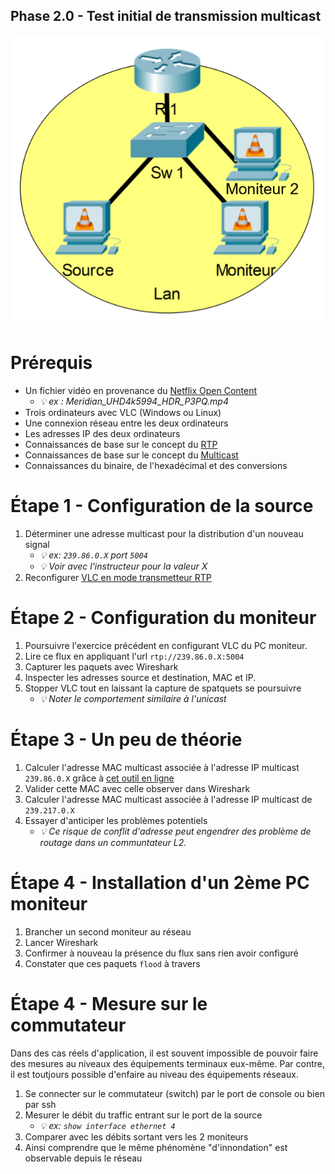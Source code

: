 Phase 2.0 - Test initial de transmission multicast
----------------------------------------------

![Topologie phase 2.0](./img/Phase_2_S2.0_topologie.png)

# Prérequis

- Un fichier vidéo en provenance du [Netflix Open Content](https://opencontent.netflix.com/)
    - *💡 ex : Meridian_UHD4k5994_HDR_P3PQ.mp4*
- Trois ordinateurs avec VLC (Windows ou Linux)
- Une connexion réseau entre les deux ordinateurs
- Les adresses IP des deux ordinateurs
- Connaissances de base sur le concept du [RTP](https://en.wikipedia.org/wiki/Real-time_Transport_Protocol)
- Connaissances de base sur le concept du [Multicast](https://fr.wikipedia.org/wiki/Multicast)
- Connaissances du binaire, de l'hexadécimal et des conversions

# Étape 1 - Configuration de la source

1. Déterminer une adresse multicast pour la distribution d'un nouveau signal
    - *💡 ex: `239.86.0.X` port `5004`*
    - *💡 Voir avec l'instructeur pour la valeur X*
2. Reconfigurer [VLC en mode transmetteur RTP](../Phase-1-Flux-pair-a-pair/Phase%201.0/README.md)

# Étape 2 - Configuration du moniteur

1. Poursuivre l'exercice précédent en configurant VLC du PC moniteur.
2. Lire ce flux en appliquant l'url `rtp://239.86.0.X:5004`
3. Capturer les paquets avec Wireshark
4. Inspecter les adresses source et destination, MAC et IP. 
4. Stopper VLC tout en laissant la capture de spatquets se poursuivre
    - *💡 Noter le comportement similaire à l'unicast*

# Étape 3 - Un peu de théorie

1. Calculer l'adresse MAC multicast associée à l'adresse IP multicast `239.86.0.X` grâce à [cet outil en ligne](https://networklessons.com/multicast/multicast-ip-address-to-mac-address-mapping)
2. Valider cette MAC avec celle observer dans Wireshark
3. Calculer l'adresse MAC multicast associée à l'adresse IP multicast de `239.217.0.X`
4. Essayer d'anticiper les problèmes potentiels
    - *💡 Ce risque de conflit d'adresse peut engendrer des problème de routage dans un communtateur L2.*

# Étape 4 - Installation d'un 2ème PC moniteur

1. Brancher un second moniteur au réseau
2. Lancer Wireshark
3. Confirmer à nouveau la présence du flux sans rien avoir configuré
4. Constater que ces paquets `flood` à travers 

# Étape 4 - Mesure sur le commutateur

Dans des cas réels d'application, il est souvent impossible de pouvoir faire des mesures au niveaux
des équipements terminaux eux-même. Par contre, il est toutjours possible d'enfaire au niveau des équipements réseaux.

1. Se connecter sur le commutateur (switch) par le port de console ou bien par ssh
2. Mesurer le débit du traffic entrant sur le port de la source 
    - *💡 ex: `show interface ethernet 4`*
3. Comparer avec les débits sortant vers les 2 moniteurs
4. Ainsi comprendre que le même phénomène "d'innondation" est observable depuis le réseau
